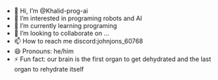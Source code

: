 - 👋 Hi, I’m @Khalid-prog-ai
- 👀 I’m interested in programing robots and AI
- 🌱 I’m currently learning programing
- 💞️ I’m looking to collaborate on ...
- 📫 How to reach me discord:johnjons_60768
- 😄 Pronouns: he/him
- ⚡ Fun fact: our brain is the first organ to get dehydrated and the last organ to rehydrate itself

<!---
Khalid-prog-ai/Khalid-prog-ai is a ✨ special ✨ repository because its `README.md` (this file) appears on your GitHub profile.
You can click the Preview link to take a look at your changes.
--->
